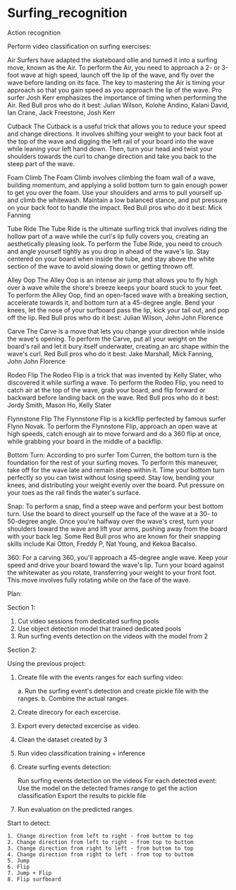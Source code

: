 # Surfing_recognition
Action recognition


Perform video classification on surfing exercises:

Air
Surfers have adapted the skateboard ollie and turned it into a surfing move, known as the Air. To perform the Air, you need to approach a 2- or 3-foot wave at high speed, launch off the lip of the wave, and fly over the wave before landing on its face. The key to mastering the Air is timing your approach so that you gain speed as you approach the lip of the wave. Pro surfer Josh Kerr emphasizes the importance of timing when performing the Air.
Red Bull pros who do it best: Julian Wilson, Kolohe Andino, Kalani David, Ian Crane, Jack Freestone, Josh Kerr

Cutback
The Cutback is a useful trick that allows you to reduce your speed and change directions. It involves shifting your weight to your back foot at the top of the wave and digging the left rail of your board into the wave while leaning your left hand down. Then, turn your head and twist your shoulders towards the curl to change direction and take you back to the steep part of the wave.

Foam Climb
The Foam Climb involves climbing the foam wall of a wave, building momentum, and applying a solid bottom turn to gain enough power to get you over the foam. Use your shoulders and arms to pull yourself up and climb the whitewash. Maintain a low balanced stance, and put pressure on your back foot to handle the impact.
Red Bull pros who do it best: Mick Fanning

Tube Ride
The Tube Ride is the ultimate surfing trick that involves riding the hollow part of a wave while the curl's lip fully covers you, creating an aesthetically pleasing look. To perform the Tube Ride, you need to crouch and angle yourself tightly as you drop in ahead of the wave's lip. Stay centered on your board when inside the tube, and stay above the white section of the wave to avoid slowing down or getting thrown off.

Alley Oop
The Alley Oop is an intense air jump that allows you to fly high over a wave while the shore's breeze keeps your board stuck to your feet. To perform the Alley Oop, find an open-faced wave with a breaking section, accelerate towards it, and bottom turn at a 45-degree angle. Bend your knees, let the nose of your surfboard pass the lip, kick your tail out, and pop off the lip.
Red Bull pros who do it best: Julian Wilson, John John Florence

Carve
The Carve is a move that lets you change your direction while inside the wave's opening. To perform the Carve, put all your weight on the board's rail and let it bury itself underwater, creating an arc shape within the wave's curl.
Red Bull pros who do it best: Jake Marshall, Mick Fanning, John John Florence

Rodeo Flip
The Rodeo Flip is a trick that was invented by Kelly Slater, who discovered it while surfing a wave. To perform the Rodeo Flip, you need to catch air at the top of the wave, grab your board, and flip forward or backward before landing back on the wave.
Red Bull pros who do it best: Jordy Smith, Mason Ho, Kelly Slater

Flynnstone Flip
The Flynnstone Flip is a kickflip perfected by famous surfer Flynn Novak. To perform the Flynnstone Flip, approach an open wave at high speeds, catch enough air to move forward and do a 360 flip at once, while grabbing your board in the middle of a backflip.

Bottom Turn:
According to pro surfer Tom Curren, the bottom turn is the foundation for the rest of your surfing moves. To perform this maneuver, take off for the wave late and remain steep within it. Time your bottom turn perfectly so you can twist without losing speed. Stay low, bending your knees, and distributing your weight evenly over the board. Put pressure on your toes as the rail finds the water's surface.

Snap:
To perform a snap, find a steep wave and perform your best bottom turn. Use the board to direct yourself up the face of the wave at a 30- to 50-degree angle. Once you're halfway over the wave's crest, turn your shoulders toward the wave and lift your arms, pushing away from the board with your back leg. Some Red Bull pros who are known for their snapping skills include Kai Otton, Freddy P, Nat Young, and Kekoa Bacalso.

360:
For a carving 360, you'll approach a 45-degree angle wave. Keep your speed and drive your board toward the wave's lip. Turn your board against the whitewater as you rotate, transferring your weight to your front foot. This move involves fully rotating while on the face of the wave.



Plan: 

Section 1:

1. Cut video sessions from dedicated surfing pools
2. Use object detection model that trained dedicated pools 
3. Run surfing events detection on the videos with the model from 2


Section 2:

Using the previous project: 

1. Create file with the events ranges for each surfing video:

	a. Run the surfing event's detection and create pickle file with the ranges. 
	b. Combine the actual ranges. 


2. Create direcory for each excercise.

3. Export every detected excercise as video.

4. Clean the dataset created by 3

5. Run video classification training + inference

6. Create surfing events detection: 
	
	Run surfing events detection on the videos 
	For each detected event:
		Use the model on the detected frames range to get the action classification
		Export the results to pickle file
		
7. Run evaluation on the predicted ranges. 


Start to detect:

	1. Change direction from left to right - from buttom to top
	2. Change direction from left to right - from top to buttom  
	3. Change direction from right to left - from buttom to top
	4. Change direction from right to left - from top to buttom 
	5. Jump
	6. Flip
	7. Jump + Flip
	8. Flip surfboard
	